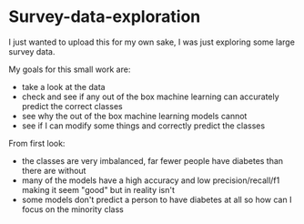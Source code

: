 # Survey-data-exploration
I just wanted to upload this for my own sake, I was just exploring some large survey data.

My goals for this small work are:
 - take a look at the data
 - check and see if any out of the box machine learning can accurately predict the correct classes
 - see why the out of the box machine learning models cannot
 - see if I can modify some things and correctly predict the classes

From first look: 
 - the classes are very imbalanced, far fewer people have diabetes than there are without
 - many of the models have a high accuracy and low precision/recall/f1 making it seem "good" but in reality isn't
 - some models don't predict a person to have diabetes at all so how can I focus on the minority class
